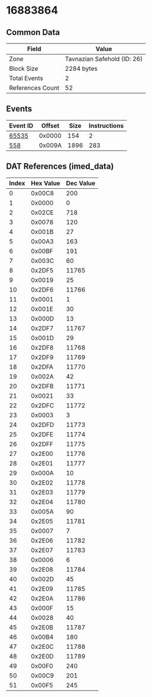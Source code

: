# 16883864

## Common Data

| Field            | Value                       |
|------------------|-----------------------------|
| Zone             | Tavnazian Safehold (ID: 26) |
| Block Size       | 2284 bytes                  |
| Total Events     | 2                           |
| References Count | 52                          |

## Events

| Event ID            | Offset   |   Size |   Instructions |
|---------------------|----------|--------|----------------|
| [65535](./65535.md) | 0x0000   |    154 |              2 |
| [558](./558.md)     | 0x009A   |   1896 |            283 |

## DAT References (imed_data)

|   Index | Hex Value   |   Dec Value |
|---------|-------------|-------------|
|       0 | 0x00C8      |         200 |
|       1 | 0x0000      |           0 |
|       2 | 0x02CE      |         718 |
|       3 | 0x0078      |         120 |
|       4 | 0x001B      |          27 |
|       5 | 0x00A3      |         163 |
|       6 | 0x00BF      |         191 |
|       7 | 0x003C      |          60 |
|       8 | 0x2DF5      |       11765 |
|       9 | 0x0019      |          25 |
|      10 | 0x2DF6      |       11766 |
|      11 | 0x0001      |           1 |
|      12 | 0x001E      |          30 |
|      13 | 0x000D      |          13 |
|      14 | 0x2DF7      |       11767 |
|      15 | 0x001D      |          29 |
|      16 | 0x2DF8      |       11768 |
|      17 | 0x2DF9      |       11769 |
|      18 | 0x2DFA      |       11770 |
|      19 | 0x002A      |          42 |
|      20 | 0x2DFB      |       11771 |
|      21 | 0x0021      |          33 |
|      22 | 0x2DFC      |       11772 |
|      23 | 0x0003      |           3 |
|      24 | 0x2DFD      |       11773 |
|      25 | 0x2DFE      |       11774 |
|      26 | 0x2DFF      |       11775 |
|      27 | 0x2E00      |       11776 |
|      28 | 0x2E01      |       11777 |
|      29 | 0x000A      |          10 |
|      30 | 0x2E02      |       11778 |
|      31 | 0x2E03      |       11779 |
|      32 | 0x2E04      |       11780 |
|      33 | 0x005A      |          90 |
|      34 | 0x2E05      |       11781 |
|      35 | 0x0007      |           7 |
|      36 | 0x2E06      |       11782 |
|      37 | 0x2E07      |       11783 |
|      38 | 0x0006      |           6 |
|      39 | 0x2E08      |       11784 |
|      40 | 0x002D      |          45 |
|      41 | 0x2E09      |       11785 |
|      42 | 0x2E0A      |       11786 |
|      43 | 0x000F      |          15 |
|      44 | 0x0028      |          40 |
|      45 | 0x2E0B      |       11787 |
|      46 | 0x00B4      |         180 |
|      47 | 0x2E0C      |       11788 |
|      48 | 0x2E0D      |       11789 |
|      49 | 0x00F0      |         240 |
|      50 | 0x00C9      |         201 |
|      51 | 0x00F5      |         245 |
